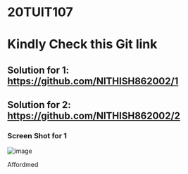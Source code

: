 # 20TUIT107
# Kindly Check this Git link 
## Solution for 1: https://github.com/NITHISH862002/1
## Solution for 2: https://github.com/NITHISH862002/2
### Screen Shot for 1
![image](https://github.com/NITHISH862002/20TUIT107_/assets/75006432/1d8ac868-2e08-4389-b4fb-dcd7142e3de7)


Affordmed


